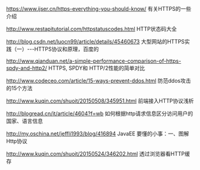 https://www.ijser.cn/https-everything-you-should-know/
有关HTTPS的一些介绍

http://www.restapitutorial.com/httpstatuscodes.html
HTTP状态码大全

http://blog.csdn.net/luocn99/article/details/45460673
 大型网站的HTTPS实践（一）---HTTPS协议和原理，百度的

http://www.qianduan.net/a-simple-performance-comparison-of-https-spdy-and-http2/
HTTPS, SPDY和 HTTP/2性能的简单对比

http://www.codeceo.com/article/15-ways-prevent-ddos.html
防范ddos攻击的15个方法

http://www.kuqin.com/shuoit/20150508/345951.html
前端接入HTTP协议浅析

http://blogread.cn/it/article/4604?f=wb
如何根据http请求信息区分访问用户的国家、语言信息

http://my.oschina.net/jeffli1993/blog/416894
JavaEE 要懂的小事：一、图解Http协议

http://www.kuqin.com/shuoit/20150524/346202.html
透过浏览器看HTTP缓存